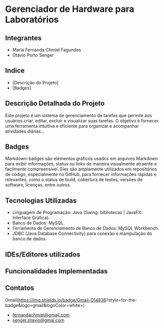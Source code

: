 # Gerenciador de Hardware para Laboratórios

## Integrantes
- Maria Fernanda Chmiel Fagundes
- Otávio Porto Senger

## Indice
- [Descrição do Projeto]
- [Badges]
  
## Descrição Detalhada do Projeto
Este projeto é um sistema de gerenciamento de tarefas que permite aos usuários criar,
editar, excluir e visualizar suas tarefas. O objetivo é fornecer uma ferramenta intuitiva
e eficiente para organizar e acompanhar atividades diárias...

## Badges
Markdown-badges são elementos gráficos usados em arquivos Markdown para exibir informações,
status ou links de maneira visualmente atraente e facilmente compreensível.
Eles são amplamente utilizados em repositórios de código, especialmente no GitHub,
para fornecer informações rápidas e relevantes, como o status de build,
cobertura de testes, versões de software, licenças, entre outros.

## Tecnologias Utilizadas
- Linguagem de Programação: Java (Swing: bibliotecas | JavaFX: Interface Gráfica).
- Banco de Dados: MySQL.
- Ferramenta de Gerenciamento de Banco de Dados: MySQL Workbench.
- JDBC (Java Database Connectivity) para conexão e manipulação do banco de dados.

## IDEs/Editores utilizados

## Funcionalidades Implementadas

## Contatos
Gmail(<https://img.shields.io/badge/Gmail-D14836>?style=for-the-badge&logo=gmail&logoColor=white>)
- fernandachmiel@gmail.com
- senger.otavio@gmai.com


